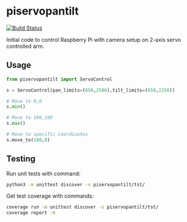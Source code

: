 # piservopantilt

[![Build Status](https://travis-ci.org/kangasta/piservopantilt.svg?branch=master)](https://travis-ci.org/kangasta/piservopantilt)

Initial code to control Raspberry Pi with camera setup on 2-axis servo controlled arm.

## Usage

```python
from piservopantilt import ServoControl

s = ServoControl(pan_limits=(650,2500),tilt_limits=(650,2250))

# Move to 0,0
s.min()

# Move to 180,180
s.max()

# Move to specific coordinates
s.move_to(180,0)
```

## Testing

Run unit tests with command:

```bash
python3 -m unittest discover -s piservopantilt/tst/
```

Get test coverage with commands:
```bash
coverage run -m unittest discover -s piservopantilt/tst/
coverage report -m
```
